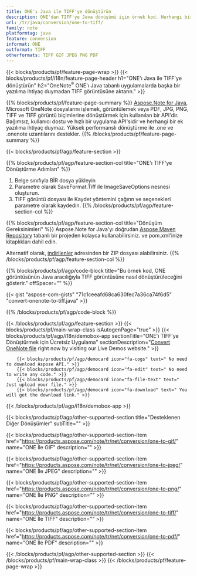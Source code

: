 ```yaml
---
title: ONE'ı Java ile TIFF'ye dönüştürün
description: ONE'dan TIFF'ye Java dönüşümü için örnek kod. Herhangi bir Java tabanlı uygulamada toplu ONE dosyalarının TIFF'ye dönüştürülmesi için API örnek kodunu kullanın. 
url: /tr/java/conversion/one-to-tiff/
family: note
platformtag: java
feature: conversion
informat: ONE
outformat: TIFF
otherformats: TIFF GIF JPEG PNG PDF
---
```

{{< blocks/products/pf/feature-page-wrap >}}
{{< blocks/products/pf/i18n/feature-page-header h1="ONE'ı Java ile TIFF'ye dönüştürün" h2="OneNote<sup>&reg;</sup> ONE'ı Java tabanlı uygulamalarda başka bir yazılıma ihtiyaç duymadan TIFF görüntüsüne aktarın." >}}

{{% blocks/products/pf/feature-page-summary %}}
[Aspose.Note for Java](https://products.aspose.com/note/java/), Microsoft OneNote dosyalarını işlemek, görüntülemek veya PDF, JPG, PNG, TIFF ve TIFF görüntü biçimlerine dönüştürmek için kullanılan bir API'dir. Bağımsız, kullanıcı dostu ve hızlı bir uygulama API'sidir ve herhangi bir ek yazılıma ihtiyaç duymaz. Yüksek performanslı dönüştürme ile .one ve .onenote uzantılarını destekler.
{{% /blocks/products/pf/feature-page-summary  %}}

{{< blocks/products/pf/agp/feature-section >}}

{{% blocks/products/pf/agp/feature-section-col title="ONE'ı TIFF'ye Dönüştürme Adımları" %}}
1. Belge sınıfıyla BİR dosya yükleyin
2. Parametre olarak SaveFormat.Tiff ile ImageSaveOptions nesnesi oluşturun.
3. TIFF görüntü dosyası ile Kaydet yöntemini çağırın ve seçenekleri parametre olarak kaydedin.
{{% /blocks/products/pf/agp/feature-section-col %}}

{{% blocks/products/pf/agp/feature-section-col title="Dönüşüm Gereksinimleri" %}}
Aspose.Note for Java'yı doğrudan [Aspose Maven Repository](https://repository.aspose.com/note/) tabanlı bir projeden kolayca kullanabilirsiniz. ve pom.xml'inize kitaplıkları dahil edin.

Alternatif olarak, [indirilenler](https://releases.aspose.com/note/java) adresinden bir ZIP dosyası alabilirsiniz.
{{% /blocks/products/pf/agp/feature-section-col %}}

{{% blocks/products/pf/agp/code-block title="Bu örnek kod, ONE görüntüsünün Java aracılığıyla TIFF görüntüsüne nasıl dönüştürüleceğini gösterir." offSpacer="" %}}

{{< gist "aspose-com-gists" "71c1ceeafd68ca630fec7a36ca74f6d5" "convert-onenote-to-tiff.java" >}}

{{% /blocks/products/pf/agp/code-block %}}

{{< /blocks/products/pf/agp/feature-section >}}
{{< blocks/products/pf/main-wrap-class isAutogenPage="true" >}}
{{< blocks/products/pf/agp/i18n/demobox-app sectionTitle="ONE'ı TIFF'ye Dönüştürmek için Ücretsiz Uygulama" sectionDescription="[Convert OneNote file](https://products.aspose.app/note/conversion/onenote-to-tiff) right now by visiting our Live Demos website." >}}

        {{< blocks/products/pf/agp/democard icon="fa-cogs" text=" No need to download Aspose API." >}}
        {{< blocks/products/pf/agp/democard icon="fa-edit" text=" No need to write any code." >}}
        {{< blocks/products/pf/agp/democard icon="fa-file-text" text=" Just upload your file." >}}
        {{< blocks/products/pf/agp/democard icon="fa-download" text=" You will get the download link." >}}
		
{{< /blocks/products/pf/agp/i18n/demobox-app >}}

{{< blocks/products/pf/agp/other-supported-section title="Desteklenen Diğer Dönüşümler" subTitle="" >}}

{{< blocks/products/pf/agp/other-supported-section-item href="https://products.aspose.com/note/tr/net/conversion/one-to-gif/" name="ONE İle GIF" description="" >}}

{{< blocks/products/pf/agp/other-supported-section-item href="https://products.aspose.com/note/tr/net/conversion/one-to-jpeg/" name="ONE İle JPEG" description="" >}}

{{< blocks/products/pf/agp/other-supported-section-item href="https://products.aspose.com/note/tr/net/conversion/one-to-png/" name="ONE İle PNG" description="" >}}

{{< blocks/products/pf/agp/other-supported-section-item href="https://products.aspose.com/note/tr/net/conversion/one-to-tiff/" name="ONE İle TIFF" description="" >}}

{{< blocks/products/pf/agp/other-supported-section-item href="https://products.aspose.com/note/tr/net/conversion/one-to-pdf/" name="ONE İle PDF" description="" >}}



{{< /blocks/products/pf/agp/other-supported-section >}}
{{< /blocks/products/pf/main-wrap-class >}}
{{< /blocks/products/pf/feature-page-wrap >}}